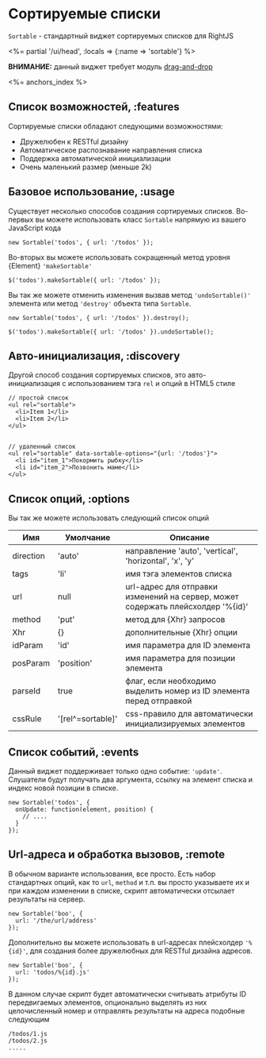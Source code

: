 # Сортируемые списки

`Sortable` - стандартный виджет сортируемых списков для RightJS

<%= partial '/ui/head', :locals => {:name => 'sortable'} %>

__ВНИМАНИЕ:__ данный виджет требует модуль [drag-and-drop](/plugins/drag-and-drop)


<%= anchors_index %>


## Список возможностей, :features

Сортируемые списки обладают следующими возможностями:

* Дружелюбен к RESTful дизайну
* Автоматическое распознавание направления списка
* Поддержка автоматической инициализации
* Очень маленький размер (меньше 2k)


## Базовое использование, :usage

Существует несколько способов создания сортируемых списков. Во-первых вы можете
использовать класс `Sortable` напрямую из вашего JavaScript кода

    new Sortable('todos', { url: '/todos' });

Во-вторых вы можете использовать сокращенный метод уровня {Element}  `'makeSortable'`

    $('todos').makeSortable({ url: '/todos' });

Вы так же можете отменить изменения вызвав метод `'undoSortable()'` элемента
или метод `'destroy'` объекта типа `Sortable`.

    new Sortable('todos', { url: '/todos' }).destroy();

    $('todos').makeSortable({ url: '/todos' }).undoSortable();


## Авто-инициализация, :discovery

Другой способ создания сортируемых списков, это авто-инициализация с использованием
тэга `rel` и опций в HTML5 стиле

    // простой список
    <ul rel="sortable">
      <li>Item 1</li>
      <li>Item 2</li>
    </ul>


    // удаленный список
    <ul rel="sortable" data-sortable-options="{url: '/todos'}">
      <li id="item_1">Покормить рыбку</li>
      <li id="item_2">Позвонить маме</li>
    </ul>


## Список опций, :options

Вы так же можете использовать следующий список опций
  
Имя       | Умолчание  | Описание
----------|------------|---------------------------------------------------------------------
direction | 'auto'     | направление 'auto', 'vertical', 'horizontal', 'x', 'y'
tags      | 'li'       | имя тэга элементов списка
url       | null       | url-адрес для отправки изменений на сервер, может содержать плейсхолдер '%{id}'
method    | 'put'      | метод для {Xhr} запросов
Xhr       | {}         | дополнительные {Xhr} опции
idParam   | 'id'       | имя параметра для ID элемента
posParam  | 'position' | имя параметра для позиции элемента
parseId   | true       | флаг, если необходимо выделить номер из ID элемента перед отправкой
cssRule   | '\[rel^=sortable\]' | css-правило для автоматически инициализируемых элементов


## Список событий, :events

Данный виджет поддерживает только одно событие: `'update'`. Слушатели будут получать два
аргумента, ссылку на элемент списка и индекс новой позиции в списке.

    new Sortable('todos', {
      onUpdate: function(element, position) {
        // ....
      }
    });


## Url-адреса и обработка вызовов, :remote

В обычном варианте использования, все просто. Есть набор стандартных опций, как то `url`, `method`
и т.п. вы просто указываете их и при каждом изменении в списке, скрипт автоматически отсылает
результаты на сервер.
    
    new Sortable('boo', {
      url: '/the/url/address'
    });

Дополнительно вы можете использовать в url-адресах плейсхолдер `'%{id}'`, для создания более
дружелюбных для RESTful дизайна адресов.

    new Sortable('boo', {
      url: 'todos/%{id}.js'
    });

В данном случае скрипт будет автоматически считывать атрибуты ID передвигаемых элементов,
опционально выделять из них целочисленный номер и отправлять результаты на адреса подобные
следующим

    /todos/1.js
    /todos/2.js
    .....
